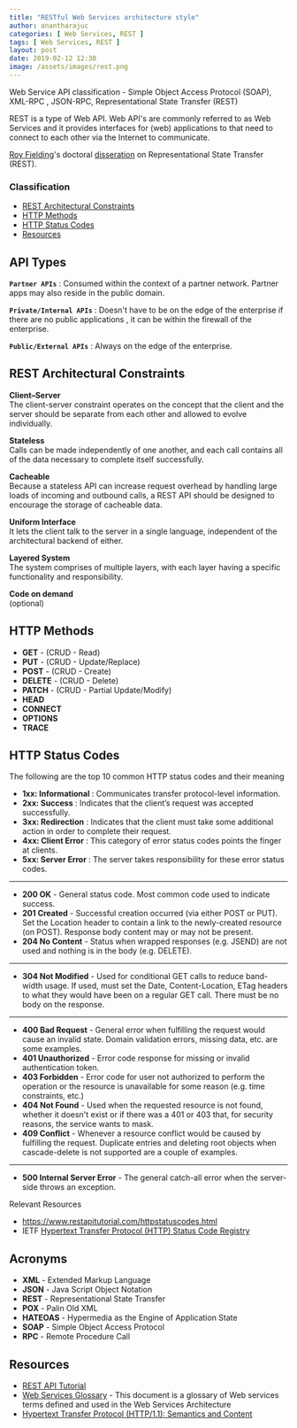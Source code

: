 ```yaml
---
title: "RESTful Web Services architecture style"
author: anantharajuc
categories: [ Web Services, REST ]
tags: [ Web Services, REST ]
layout: post
date: 2019-02-12 12:30
image: /assets/images/rest.png
---
```


Web Service API classification - Simple Object Access Protocol (SOAP), XML-RPC , JSON-RPC, Representational State Transfer (REST)

REST is a type of Web API. Web API's are commonly referred to as Web Services and it provides interfaces for (web) applications to that need to connect to each other via the Internet to communicate. 

<a href="https://en.wikipedia.org/wiki/Roy_Fielding" target="_blank" >Roy Fielding</a>'s doctoral <a href="https://www.ics.uci.edu/~fielding/pubs/dissertation/rest_arch_style.htm" target="_blank" >disseration</a> on Representational State Transfer (REST).

### Classification

- [REST Architectural Constraints](#rest-architectural-constraints)
- [HTTP Methods](http-methods)
- [HTTP Status Codes](#http-status-codes)
- [Resources](#resources)

## API Types

**`Partner APIs`** : Consumed within the context of a partner network. Partner apps may also reside in the public domain.  

**`Private/Internal APIs`** : Doesn't have to be on the edge of the enterprise if there are no public applications , it can be within the firewall of the enterprise.  

**`Public/External APIs`** : Always on the edge of the enterprise.

## REST Architectural Constraints

**Client–Server**  
The client-server constraint operates on the concept that the client and the server should be separate from each other and allowed to evolve individually.  

**Stateless**  
Calls can be made independently of one another, and each call contains all of the data necessary to complete itself successfully.  

**Cacheable**  
Because a stateless API can increase request overhead by handling large loads of incoming and outbound calls, a REST API should be designed to encourage the storage of cacheable data.  

**Uniform Interface**  
It lets the client talk to the server in a single language, independent of the architectural backend of either.  

**Layered System**  
The system comprises of multiple layers, with each layer having a specific functionality and responsibility.  

**Code on demand**  
(optional)

## HTTP Methods

- **GET** - (CRUD - Read)
- **PUT** - (CRUD - Update/Replace)
- **POST** - (CRUD - Create)
- **DELETE** - (CRUD - Delete)
- **PATCH** - (CRUD - Partial Update/Modify)
- **HEAD**
- **CONNECT**
- **OPTIONS**
- **TRACE**

## HTTP Status Codes

The following are the top 10 common HTTP status codes and their meaning

- **1xx: Informational** : Communicates transfer protocol-level information.
- **2xx: Success**	     : Indicates that the client’s request was accepted successfully.
- **3xx: Redirection**	 : Indicates that the client must take some additional action in order to complete their request.
- **4xx: Client Error**	 : This category of error status codes points the finger at clients.
- **5xx: Server Error**	 : The server takes responsibility for these error status codes.

---

- **200 OK** - General status code. Most common code used to indicate success.
- **201 Created** - Successful creation occurred (via either POST or PUT). Set the Location header to contain a link to the newly-created resource (on POST). Response body content may or may not be present.
- **204 No Content** - Status when wrapped responses (e.g. JSEND) are not used and nothing is in the body (e.g. DELETE).
---
- **304 Not Modified** - Used for conditional GET calls to reduce band-width usage. If used, must set the Date, Content-Location, ETag headers to what they would have been on a regular GET call. There must be no body on the response.
---
- **400 Bad Request** - General error when fulfilling the request would cause an invalid state. Domain validation errors, missing data, etc. are some examples.
- **401 Unauthorized** - Error code response for missing or invalid authentication token.
- **403 Forbidden** - Error code for user not authorized to perform the operation or the resource is unavailable for some reason (e.g. time constraints, etc.)
- **404 Not Found** - Used when the requested resource is not found, whether it doesn't exist or if there was a 401 or 403 that, for security reasons, the service wants to mask.
- **409 Conflict** - Whenever a resource conflict would be caused by fulfilling the request. Duplicate entries and deleting root objects when cascade-delete is not supported are a couple of examples.
---
- **500 Internal Server Error** - The general catch-all error when the server-side throws an exception.

Relevant Resources 

- <https://www.restapitutorial.com/httpstatuscodes.html>
- IETF <a href="https://www.ietf.org/assignments/http-status-codes/http-status-codes.xml" target="_blank">Hypertext Transfer Protocol (HTTP) Status Code Registry</a>

## Acronyms

- **XML** - Extended Markup Language
- **JSON** - Java Script Object Notation
- **REST** - Representational State Transfer
- **POX** - Palin Old XML
- **HATEOAS** - Hypermedia as the Engine of Application State
- **SOAP** - Simple Object Access Protocol
- **RPC** - Remote Procedure Call

## Resources

- <a href="https://www.restapitutorial.com/" target="_blank" >REST API Tutorial</a>
- <a href="https://www.w3.org/TR/ws-gloss/" target="_blank" >Web Services Glossary</a> - This document is a glossary of Web services terms defined and used in the Web Services Architecture
- <a href="https://tools.ietf.org/html/rfc7231" target="_blank" >Hypertext Transfer Protocol (HTTP/1.1): Semantics and Content</a>
